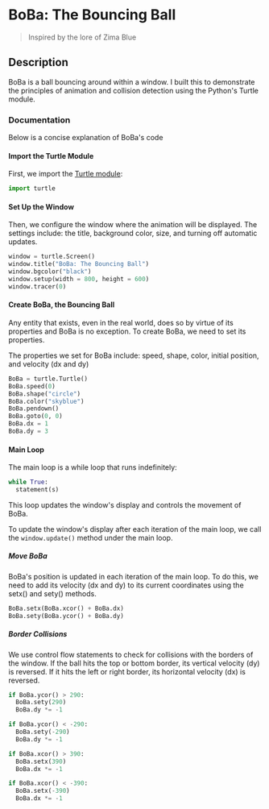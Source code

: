 # BoBa: The Bouncing Ball

> Inspired by the lore of Zima Blue

## Description

BoBa is a ball bouncing around within a window. I built this to demonstrate the principles of animation and collision detection using the Python's Turtle module.

### Documentation

Below is a concise explanation of BoBa's code

#### Import the Turtle Module

First, we import the [Turtle module](https://docs.python.org/3/library/turtle.html):

``` Python
import turtle
```

#### Set Up the Window

Then, we configure the window where the animation will be displayed. The settings include: the title, background color, size, and turning off automatic updates.

``` Python
window = turtle.Screen()
window.title("BoBa: The Bouncing Ball")
window.bgcolor("black")
window.setup(width = 800, height = 600)
window.tracer(0)
```

#### Create BoBa, the Bouncing Ball

Any entity that exists, even in the real world, does so by virtue of its properties and BoBa is no exception. To create BoBa, we need to set its properties.

The properties we set for BoBa include: speed, shape, color, initial position, and velocity (dx and dy)

``` Python
BoBa = turtle.Turtle()
BoBa.speed(0)
BoBa.shape("circle")
BoBa.color("skyblue")
BoBa.pendown()
BoBa.goto(0, 0)
BoBa.dx = 1
BoBa.dy = 3
```

#### Main Loop

The main loop is a while loop that runs indefinitely:

``` Python
while True:
  statement(s)
```

This loop updates the window's display and controls the movement of BoBa.

To update the window's display after each iteration of the main loop, we call the ```window.update()``` method under the main loop.

##### Move BoBa

BoBa's position is updated in each iteration of the main loop. To do this, we need to add its velocity (dx and dy) to its current coordinates using the setx() and sety() methods.

``` Python
BoBa.setx(BoBa.xcor() + BoBa.dx)
BoBa.sety(BoBa.ycor() + BoBa.dy)
```

##### Border Collisions

We use control flow statements to check for collisions with the borders of the window. If the ball hits the top or bottom border, its vertical velocity (dy) is reversed. If it hits the left or right border, its horizontal velocity (dx) is reversed.

``` Python
if BoBa.ycor() > 290:
  BoBa.sety(290)
  BoBa.dy *= -1

if BoBa.ycor() < -290:
  BoBa.sety(-290)
  BoBa.dy *= -1

if BoBa.xcor() > 390:
  BoBa.setx(390)
  BoBa.dx *= -1

if BoBa.xcor() < -390:
  BoBa.setx(-390)
  BoBa.dx *= -1
```

#####
